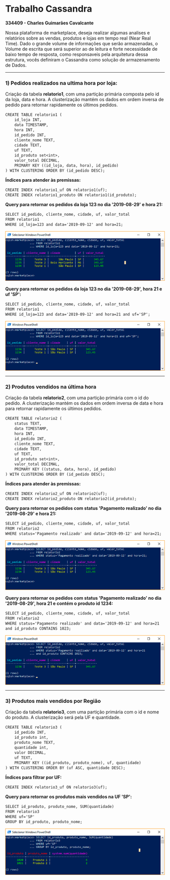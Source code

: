 # Trabalho Cassandra

**334409 - Charles Guimarães Cavalcante**

Nossa plataforma de marketplace, deseja realizar algumas analises e relatórios sobre as vendas, produtos e lojas em tempo real (Near Real Time). 
Dado o grande volume de informaçôes que serâo armazenadas, o Volume de escrita que será superior ao de leitura e forte necessídade de baixo tempo de resposta, 
como responsaveis pela arquitetura dessa estrutura, vocês definiram o Cassandra como solução de armazenamento de Dados.

---

### 1) Pedidos realizados na ultima hora por loja:

Criação da tabela **relatorio1**, com uma partição primária composta pelo id da loja, data e hora. A clusterização mantém os dados em ordem inversa de pedido para retornar rapidamente os últimos pedidos.

```
CREATE TABLE relatorio1 (
    id_loja INT, 
    data TIMESTAMP, 
    hora INT, 
    id_pedido INT, 
    cliente_nome TEXT, 
    cidade TEXT, 
    uf TEXT, 
    id_produto set<int>,
    valor_total DECIMAL, 
    PRIMARY KEY ((id_loja, data, hora), id_pedido)
) WITH CLUSTERING ORDER BY (id_pedido DESC);
```

**Índices para atender às premissas:**
```
CREATE INDEX relatorio1_uf ON relatorio1(uf);
CREATE INDEX relatorio1_produto ON relatorio1(id_produto);
```

**Query para retornar os pedidos da loja 123 no dia '2019-08-29' e hora 21:**
```
SELECT id_pedido, cliente_nome, cidade, uf, valor_total 
FROM relatorio1 
WHERE id_loja=123 and data='2019-09-12' and hora=21;
```

![aula4-trabalho-relatorio1-query1](aula4-trabalho-relatorio1-query1.png)

**Query para retornar os pedidos da loja 123 no dia '2019-08-29', hora 21 e uf 'SP':**
```
SELECT id_pedido, cliente_nome, cidade, uf, valor_total 
FROM relatorio1 
WHERE id_loja=123 and data='2019-09-12' and hora=21 and uf='SP';
```

![aula4-trabalho-relatorio1-query2](aula4-trabalho-relatorio1-query2.png)

---

### 2) Produtos vendidos na última hora

Criação da tabela **relatorio2**, com uma partição primária com o id do pedido. A clusterização mantém os dados em ordem inversa de data e hora para retornar rapidamente os últimos pedidos.

```
CREATE TABLE relatorio2 (
    status TEXT, 
    data TIMESTAMP, 
    hora INT, 
    id_pedido INT, 
    cliente_nome TEXT, 
    cidade TEXT, 
    uf TEXT, 
    id_produto set<int>,
    valor_total DECIMAL, 
    PRIMARY KEY ((status, data, hora), id_pedido)
) WITH CLUSTERING ORDER BY (id_pedido DESC);
```

**Índices para atender às premissas:**
```
CREATE INDEX relatorio2_uf ON relatorio2(uf);
CREATE INDEX relatorio2_produto ON relatorio2(id_produto);
```

**Query para retornar os pedidos com status 'Pagamento realizado' no dia '2019-08-29' e hora 21:**
```
SELECT id_pedido, cliente_nome, cidade, uf, valor_total 
FROM relatorio2 
WHERE status='Pagamento realizado' and data='2019-09-12' and hora=21;
```

![aula4-trabalho-relatorio2-query1](aula4-trabalho-relatorio2-query1.png)

**Query para retornar os pedidos com status 'Pagamento realizado' no dia '2019-08-29', hora 21 e contém o produto id 1234:**
```
SELECT id_pedido, cliente_nome, cidade, uf, valor_total 
FROM relatorio2 
WHERE status='Pagamento realizado' and data='2019-09-12' and hora=21 and id_produto CONTAINS 1023;
```

![aula4-trabalho-relatorio2-query2](aula4-trabalho-relatorio2-query2.png)

---

### 3) Produtos mais vendidos por Região

Criação da tabela **relatorio3**, com uma partição primária com o id e nome do produto. A clusterização será pela UF e quantidade.

```
CREATE TABLE relatorio3 (
    id_pedido INT, 
    id_produto int,
    produto_nome TEXT, 
    quantidade int, 
    valor DECIMAL, 
    uf TEXT, 
    PRIMARY KEY ((id_produto, produto_nome), uf, quantidade)
) WITH CLUSTERING ORDER BY (uf ASC, quantidade DESC);
```

**Índices para filtrar por UF:**
```
CREATE INDEX relatorio3_uf ON relatorio3(uf);
```

**Query para retornar os produtos mais vendidos na UF 'SP':**

```
SELECT id_produto, produto_nome, SUM(quantidade)
FROM relatorio3 
WHERE uf='SP'
GROUP BY id_produto, produto_nome;
```

![aula4-trabalho-relatorio3-query1](aula4-trabalho-relatorio3-query1.png)